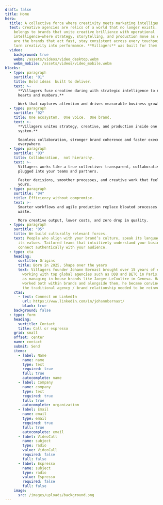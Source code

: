 ```yaml
---
draft: false
title: Home
hero:
  title: A collective force where creativity meets marketing intelligence
  text: Creative agencies are relics of a world that no longer exists. The future
    belongs to brands that unite creative brilliance with operational
    intelligence—where strategy, storytelling, and production move as one. These
    are the brands that act fast, stay consistent across every touchpoint, and
    turn creativity into performance. **Villagers** was built for them.
  video:
    background: true
    webm: /assets/videos/video_desktop.webm
    webm_mobile: /assets/videos/video_mobile.webm
blocks:
  - type: paragraph
    surtitle: "01"
    title: Bold ideas  built to deliver.
    text: >-
      **Villagers fuse creative daring with strategic intelligence to move both
      hearts and numbers.**  

      Work that captures attention and drives measurable business growth.
  - type: paragraph
    surtitle: "02"
    title: One ecosystem.  One voice.  One brand.
    text: >-
      **Villagers unites strategy, creative, and production inside one connected
      system.**  

      Seamless collaboration, stronger brand coherence and faster execution
      everywhere.
  - type: paragraph
    surtitle: "03"
    title: Collaboration,  not hierarchy.
    text: >-
      Villagers works like a true collective: transparent, collaborative, and
      plugged into your teams and partners.  

      Faster decisions, smoother processes, and creative work that feels truly
      yours.
  - type: paragraph
    surtitle: "04"
    title: Efficiency without compromise.
    text: >-
      Smarter workflows and agile production replace bloated processes and
      waste.  

      More creative output, lower costs, and zero drop in quality.
  - type: paragraph
    surtitle: "05"
    title: We build culturally relevant forces.
    text: People who align with your brand’s culture, speak its language, and embody
      its values. Tailored teams that intuitively understand your business and
      connect authentically with your audience.
  - type: cta
    heading:
      surtitle: Origins
      title: Born in 2025. Shape over the years
      text: Villagers founder Johann Bernast brought over 15 years of experience
        working with top global agencies such as DDB and BETC in Paris, as well
        as managing in-house brands like Jaeger-LeCoultre in Geneva. Having
        worked both within brands and alongside them, he became convinced that
        the traditional agency / brand relationship needed to be reinvented.
    ctas:
      - text: Connect on LinkedIn
        url: https://www.linkedin.com/in/johannbernast/
        blank: true
    background: false
  - type: form
    heading:
      surtitle: Contact
      title: Call or espresso
    grid: small
    offset: center
    name: contact
    submit: Send
    items:
      - label: Name
        name: name
        type: text
        required: true
        full: true
        autocomplete: name
      - label: Company
        name: company
        type: text
        required: true
        full: true
        autocomplete: organization
      - label: Email
        name: email
        type: email
        required: true
        full: true
        autocomplete: email
      - label: VideoCall
        name: subject
        type: radio
        value: VideoCall
        required: false
        full: false
      - label: Espresso
        name: subject
        type: radio
        value: Espresso
        required: false
        full: false
    image:
      src: /images/uploads/background.png
---
```

